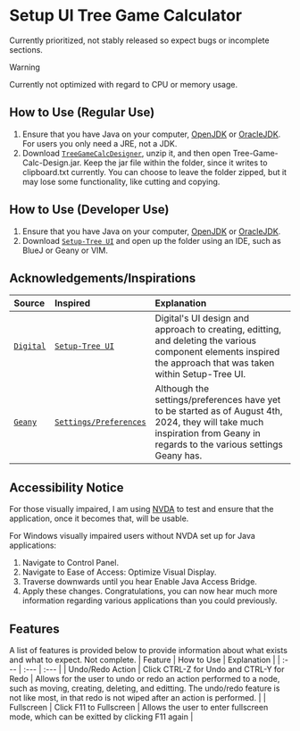 # Setup UI Tree Game Calculator

Currently prioritized, not stably released so expect bugs or incomplete sections.

> [!WARNING]
> Currently not optimized with regard to CPU or memory usage.

## How to Use (Regular Use)
1. Ensure that you have Java on your computer, [OpenJDK](https://openjdk.org/) or [OracleJDK](https://www.oracle.com/java/technologies/downloads/).  For users you only need a JRE, not a JDK.
2. Download [`TreeGameCalcDesigner`](https://github.com/nwinn-student/project-octo-java/tree/main/SetupUI-Tree-Game-Calculator/TreeGameCalcDesigner.zip), unzip it, and then open Tree-Game-Calc-Design.jar.  Keep the jar file within the folder, since it writes to clipboard.txt currently.
You can choose to leave the folder zipped, but it may lose some functionality, like cutting and copying.

## How to Use (Developer Use)
1. Ensure that you have Java on your computer, [OpenJDK](https://openjdk.org/) or [OracleJDK](https://www.oracle.com/java/technologies/downloads/).
2. Download [`Setup-Tree UI`](https://github.com/nwinn-student/project-octo-java/tree/main/SetupUI-Tree-Game-Calculator) and open up the folder using an IDE, such as BlueJ or Geany or VIM.

## Acknowledgements/Inspirations

| Source | Inspired | Explanation |
| :--- | :--- | :--- |
| [`Digital`](https://github.com/hneemann/Digital) | [`Setup-Tree UI`](https://github.com/nwinn-student/project-octo-java/tree/main/SetupUI-Tree-Game-Calculator) | Digital's UI design and approach to creating, editting, and deleting the various component elements inspired the approach that was taken within Setup-Tree UI. |
| [`Geany`](https://github.com/geany/geany) | [`Settings/Preferences`](https://github.com/nwinn-student/project-octo-java/blob/main/SetupUI-Tree-Game-Calculator/MenuBar.java) | Although the settings/preferences have yet to be started as of August 4th, 2024, they will take much inspiration from Geany in regards to the various settings Geany has.

## Accessibility Notice

For those visually impaired, I am using [NVDA](https://www.nvaccess.org/download/) to test and ensure that the application, once it becomes that, will be usable.

For Windows visually impaired users without NVDA set up for Java applications:

1. Navigate to Control Panel.
2. Navigate to Ease of Access: Optimize Visual Display.
3. Traverse downwards until you hear Enable Java Access Bridge.
4. Apply these changes.  Congratulations, you can now hear much more information regarding various applications than you could previously.

## Features

A list of features is provided below to provide information about what exists and what to expect.  Not complete.
| Feature | How to Use | Explanation |
| :--- | :--- | :--- |
| Undo/Redo Action | Click CTRL-Z for Undo and CTRL-Y for Redo | Allows for the user to undo or redo an action performed to a node, such as moving, creating, deleting, and editting.  The undo/redo feature is not like most, in that redo is not wiped after an action is performed. |
| Fullscreen | Click F11 to Fullscreen | Allows the user to enter fullscreen mode, which can be exitted by clicking F11 again |


